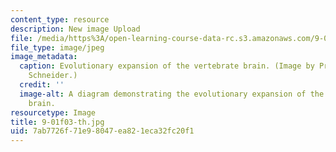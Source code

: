 ```yaml
---
content_type: resource
description: New image Upload
file: /media/https%3A/open-learning-course-data-rc.s3.amazonaws.com/9-01-neuroscience-and-behavior-fall-2003/7ab7726f71e98047ea821eca32fc20f1_9-01f03-th.jpg
file_type: image/jpeg
image_metadata:
  caption: Evolutionary expansion of the vertebrate brain. (Image by Prof. Gerald
    Schneider.)
  credit: ''
  image-alt: A diagram demonstrating the evolutionary expansion of the vertebrate
    brain.
resourcetype: Image
title: 9-01f03-th.jpg
uid: 7ab7726f-71e9-8047-ea82-1eca32fc20f1
---
```

